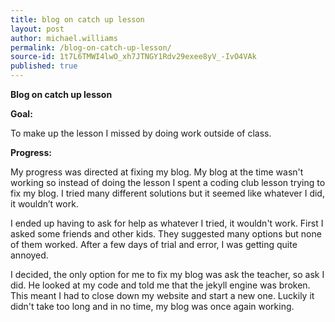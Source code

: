 ```yaml
---
title: blog on catch up lesson
layout: post
author: michael.williams
permalink: /blog-on-catch-up-lesson/
source-id: 1t7L6TMWI4lwO_xh7JTNGY1Rdv29exee8yV_-IvO4VAk
published: true
---
```

**Blog on catch up lesson**

**Goal:**

To make up the lesson I missed by doing work outside of class.

**Progress:**

My progress was directed at fixing my blog. My blog at the time wasn't working so instead of doing the lesson I spent a coding club lesson trying to fix my blog. I tried many different solutions but it seemed like whatever I did, it wouldn’t work.

I ended up having to ask for help as whatever I tried, it wouldn't work. First I asked some friends and other kids. They suggested many options but none of them worked. After a few days of trial and error, I was getting quite annoyed.

I decided, the only option for me to fix my blog was ask the teacher, so ask I did. He looked at my code and told me that the jekyll engine was broken. This meant I had to close down my website and start a new one. Luckily it didn't take too long and in no time, my blog was once again working.

 

